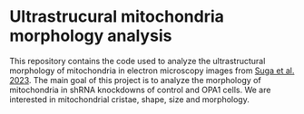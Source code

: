 # Ultrastrucural mitochondria morphology analysis

This repository contains the code used to analyze the ultrastructural morphology of mitochondria in electron microscopy images from [Suga et al. 2023](https://doi.org/10.1371/journal.pbio.3002246).
The main goal of this project is to analyze the morphology of mitochondria in shRNA knockdowns of control and OPA1 cells.
We are interested in mitochondrial cristae, shape, size and morphology.

